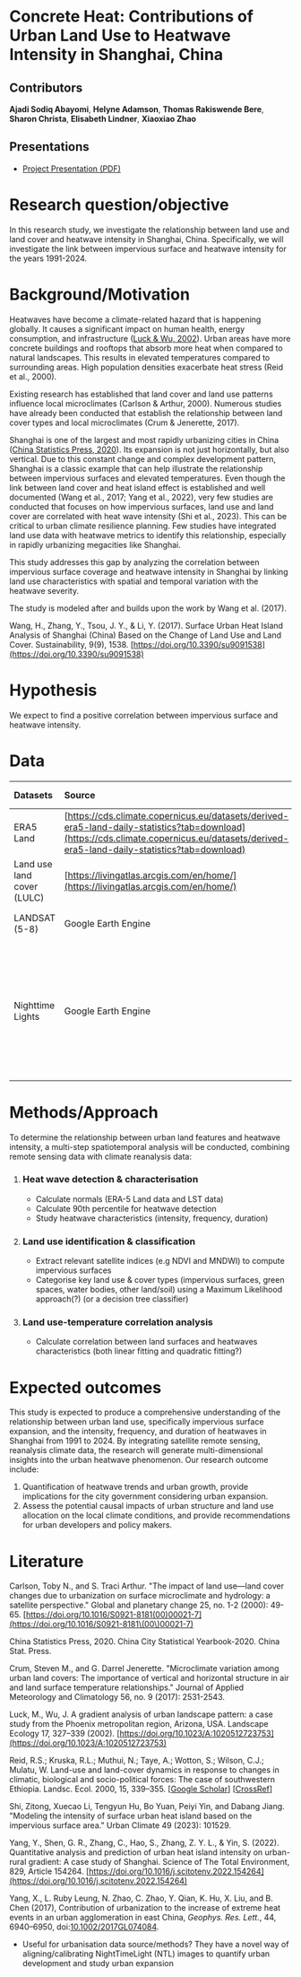 # Concrete Heat: Contributions of Urban Land Use to Heatwave Intensity in Shanghai, China

## Contributors
**Ajadi Sodiq Abayomi**, **Helyne Adamson**, **Thomas Rakiswende Bere**, **Sharon Christa**, **Elisabeth Lindner**, **Xiaoxiao Zhao**

## Presentations
- [Project Presentation (PDF)](presentations/eight-minute-presentation.pdf)

# Research question/objective

In this research study, we investigate the relationship between land use and land cover and heatwave intensity in Shanghai, China. Specifically, we will investigate the link between impervious surface and heatwave intensity for the years 1991-2024.

# Background/Motivation

Heatwaves have become a climate-related hazard that is happening globally. It causes a significant impact on human health, energy consumption, and infrastructure ([Luck & Wu, 2002](https://www.sciencedirect.com/science/article/pii/S0034425711002525#bb0180)). Urban areas have more concrete buildings and rooftops that absorb more heat when compared to natural landscapes. This results in elevated temperatures compared to surrounding areas. High population densities exacerbate heat stress (Reid et al., 2000).

Existing research has established that land cover and land use patterns influence local microclimates (Carlson & Arthur, 2000). Numerous studies have already been conducted that establish the relationship between land cover types and local microclimates (Crum & Jenerette, 2017). 

Shanghai is one of the largest and most rapidly urbanizing cities in China  ([China Statistics Press, 2020](https://www.sciencedirect.com/science/article/pii/S0048969722013560#bb0020)). Its expansion is not just horizontally, but also vertical. Due to this constant change and complex development pattern, Shanghai is a classic example that can help illustrate the relationship between impervious surfaces and elevated temperatures. Even though the link between land cover and heat island effect is established and well documented (Wang et al., 2017; Yang et al., 2022), very few studies are conducted that focuses on how impervious surfaces, land use and land cover are correlated with heat wave intensity (Shi et al., 2023). This can be critical to urban climate resilience planning. Few studies have integrated land use data with heatwave metrics to identify this relationship, especially in rapidly urbanizing megacities like Shanghai. 

This study addresses this gap by analyzing the correlation between impervious surface coverage and heatwave intensity in Shanghai by linking land use characteristics with spatial and temporal variation with the heatwave severity.

The study is modeled after and builds upon the work by Wang et al. (2017).

Wang, H., Zhang, Y., Tsou, J. Y., & Li, Y. (2017). Surface Urban Heat Island Analysis of Shanghai (China) Based on the Change of Land Use and Land Cover. Sustainability, 9(9), 1538. [https://doi.org/10.3390/su9091538](https://doi.org/10.3390/su9091538)

# Hypothesis

We expect to find a positive correlation between impervious surface and heatwave intensity.

# Data

| Datasets | Source | Why useful (Purpose) |
| :---- | :---- | :---- |
| ERA5 Land | [https://cds.climate.copernicus.eu/datasets/derived-era5-land-daily-statistics?tab=download](https://cds.climate.copernicus.eu/datasets/derived-era5-land-daily-statistics?tab=download) | Heatwaves detection and characteristics study |
| Land use land cover (LULC) | [https://livingatlas.arcgis.com/en/home/](https://livingatlas.arcgis.com/en/home/)  | Urban heat island detection |
| LANDSAT (5-8) | Google Earth Engine | Measures of impervious surfaces |
| Nighttime Lights  | Google Earth Engine | To determine urban sprawl (i.e., movement of people from rural areas to urban centers) and socioeconomic activities over the study period.  |

# Methods/Approach

To determine the relationship between urban land features and heatwave intensity, a multi-step spatiotemporal analysis will be conducted, combining remote sensing data with climate reanalysis data:

1. ### Heat wave detection & characterisation

   * Calculate normals (ERA-5 Land data and LST data)  
   * Calculate 90th percentile for heatwave detection  
   * Study heatwave characteristics (intensity, frequency, duration)

2. ### Land use identification & classification

   * Extract relevant satellite indices (e.g NDVI and MNDWI) to compute impervious surfaces  
   * Categorise key land use & cover types (impervious surfaces, green spaces, water bodies, other land/soil) using a Maximum Likelihood approach(?) (or a decision tree classifier)

3. ### Land use-temperature correlation analysis

   * Calculate correlation between land surfaces and heatwaves characteristics (both linear fitting and quadratic fitting?)

# Expected outcomes

This study is expected to produce a comprehensive understanding of the relationship between urban land use, specifically impervious surface expansion, and the intensity, frequency, and duration of heatwaves in Shanghai from 1991 to 2024\. By integrating satellite remote sensing, reanalysis climate data, the research will generate multi-dimensional insights into the urban heatwave phenomenon. Our research outcome include:

1. Quantification of heatwave trends and urban growth, provide implications for the city government considering urban expansion.  
2. Assess the potential causal impacts of urban structure and land use allocation on the local climate conditions, and provide recommendations for urban developers and policy makers.

# Literature 

Carlson, Toby N., and S. Traci Arthur. "The impact of land use—land cover changes due to urbanization on surface microclimate and hydrology: a satellite perspective." Global and planetary change 25, no. 1-2 (2000): 49-65. [https://doi.org/10.1016/S0921-8181(00)00021-7](https://doi.org/10.1016/S0921-8181\(00\)00021-7) 

China Statistics Press, 2020\. China City Statistical Yearbook-2020. China Stat. Press.

Crum, Steven M., and G. Darrel Jenerette. "Microclimate variation among urban land covers: The importance of vertical and horizontal structure in air and land surface temperature relationships." Journal of Applied Meteorology and Climatology 56, no. 9 (2017): 2531-2543.

Luck, M., Wu, J. A gradient analysis of urban landscape pattern: a case study from the Phoenix metropolitan region, Arizona, USA. Landscape Ecology 17, 327–339 (2002). [https://doi.org/10.1023/A:1020512723753](https://doi.org/10.1023/A:1020512723753)

Reid, R.S.; Kruska, R.L.; Muthui, N.; Taye, A.; Wotton, S.; Wilson, C.J.; Mulatu, W. Land-use and land-cover dynamics in response to changes in climatic, biological and socio-political forces: The case of southwestern Ethiopia. Landsc. Ecol. 2000, 15, 339–355. \[[Google Scholar](http://scholar.google.com/scholar_lookup?title=Land-use+and+land-cover+dynamics+in+response+to+changes+in+climatic,+biological+and+socio-political+forces:+The+case+of+southwestern+Ethiopia&author=Reid,+R.S.&author=Kruska,+R.L.&author=Muthui,+N.&author=Taye,+A.&author=Wotton,+S.&author=Wilson,+C.J.&author=Mulatu,+W.&publication_year=2000&journal=Landsc.+Ecol.&volume=15&pages=339%E2%80%93355&doi=10.1023/A:1008177712995)\] \[[CrossRef](http://dx.doi.org/10.1023/A:1008177712995)\]

Shi, Zitong, Xuecao Li, Tengyun Hu, Bo Yuan, Peiyi Yin, and Dabang Jiang. "Modeling the intensity of surface urban heat island based on the impervious surface area." Urban Climate 49 (2023): 101529\.

Yang, Y., Shen, G. R., Zhang, C., Hao, S., Zhang, Z. Y. L., & Yin, S. (2022). Quantitative analysis and prediction of urban heat island intensity on urban-rural gradient: A case study of Shanghai. Science of The Total Environment, 829, Article 154264\. [https://doi.org/10.1016/j.scitotenv.2022.154264](https://doi.org/10.1016/j.scitotenv.2022.154264)

Yang, X., L. Ruby Leung, N. Zhao, C. Zhao, Y. Qian, K. Hu, X. Liu, and B. Chen (2017), Contribution of urbanization to the increase of extreme heat events in an urban agglomeration in east China, *Geophys. Res. Lett.*, 44, 6940–6950, doi:[10.1002/2017GL074084](https://doi.org/10.1002/2017GL074084).

* Useful for urbanisation data source/methods? They have a novel way of aligning/calibrating NightTimeLight (NTL) images to quantify urban development and study urban expansion

